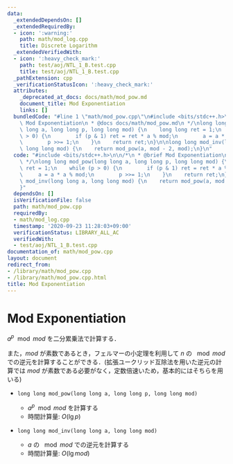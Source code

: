 ```yaml
---
data:
  _extendedDependsOn: []
  _extendedRequiredBy:
  - icon: ':warning:'
    path: math/mod_log.cpp
    title: Discrete Logarithm
  _extendedVerifiedWith:
  - icon: ':heavy_check_mark:'
    path: test/aoj/NTL_1_B.test.cpp
    title: test/aoj/NTL_1_B.test.cpp
  _pathExtension: cpp
  _verificationStatusIcon: ':heavy_check_mark:'
  attributes:
    _deprecated_at_docs: docs/math/mod_pow.md
    document_title: Mod Exponentiation
    links: []
  bundledCode: "#line 1 \"math/mod_pow.cpp\"\n#include <bits/stdc++.h>\n\n/*\n * @brief\
    \ Mod Exponentiation\n * @docs docs/math/mod_pow.md\n */\nlong long mod_pow(long\
    \ long a, long long p, long long mod) {\n    long long ret = 1;\n    while (p\
    \ > 0) {\n        if (p & 1) ret = ret * a % mod;\n        a = a * a % mod;\n\
    \        p >>= 1;\n    }\n    return ret;\n}\n\nlong long mod_inv(long long a,\
    \ long long mod) {\n    return mod_pow(a, mod - 2, mod);\n}\n"
  code: "#include <bits/stdc++.h>\n\n/*\n * @brief Mod Exponentiation\n * @docs docs/math/mod_pow.md\n\
    \ */\nlong long mod_pow(long long a, long long p, long long mod) {\n    long long\
    \ ret = 1;\n    while (p > 0) {\n        if (p & 1) ret = ret * a % mod;\n   \
    \     a = a * a % mod;\n        p >>= 1;\n    }\n    return ret;\n}\n\nlong long\
    \ mod_inv(long long a, long long mod) {\n    return mod_pow(a, mod - 2, mod);\n\
    }"
  dependsOn: []
  isVerificationFile: false
  path: math/mod_pow.cpp
  requiredBy:
  - math/mod_log.cpp
  timestamp: '2020-09-23 11:28:03+09:00'
  verificationStatus: LIBRARY_ALL_AC
  verifiedWith:
  - test/aoj/NTL_1_B.test.cpp
documentation_of: math/mod_pow.cpp
layout: document
redirect_from:
- /library/math/mod_pow.cpp
- /library/math/mod_pow.cpp.html
title: Mod Exponentiation
---
```

# Mod Exponentiation

$a^p \mod mod$ を二分累乗法で計算する．

また，$mod$ が素数であるとき，フェルマーの小定理を利用して $n$ の $\mod mod$ での逆元を計算することができる．(拡張ユークリッド互除法を用いた逆元の計算では $mod$ が素数である必要がなく，定数倍速いため，基本的にはそちらを用いる)

- `long long mod_pow(long long a, long long p, long long mod)`
    - $a^p \mod mod$ を計算する
    - 時間計算量: $O(\lg p)$

- `long long mod_inv(long long a, long long mod)`
    - $a$ の $\mod mod$ での逆元を計算する
    - 時間計算量: $O(\lg mod)$